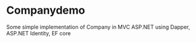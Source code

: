 # Companydemo
 
Some simple implementation of Company in MVC ASP.NET using Dapper, ASP.NET Identity, EF core

